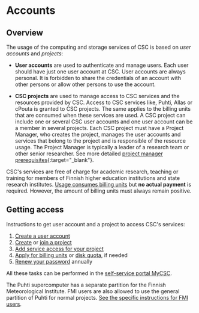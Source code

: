 # Accounts

## Overview

The usage of the computing and storage services of CSC is based on _user accounts_ and _projects_:

*   **User accounts** are used to authenticate and manage users. Each user should have just one user account at CSC.  User accounts are always personal. It is forbidden to share the credentials of an account with other persons or allow other persons to use the account.

*   **CSC projects** are used to manage access to CSC services and the resources provided by CSC. Access to CSC services like, Puhti, Allas or cPouta 
is granted to CSC projects. The same applies to the billing units that are consumed when these services are used.
A CSC project can include one or several CSC user accounts and one user account can be a member in several projects. Each CSC project must have a Project Manager, who creates the project, manages the user accounts and services that belong to the project and is responsible of the resource usage.
The Project Manager is typically a leader of a research team or other senior researcher. See more detailed [project manager prerequisites](https://www.csc.fi/en/prerequisites-for-a-project-manager){:target="_blank"}.

CSC's services are free of charge for academic research, teaching or training for members of Finnish higher education
institutions and state research institutes.
[Usage consumes billing units](billing.md) but **no actual payment** is required.
However, the amount of billing units must always remain positive.

## Getting access

Instructions to get user account and a project to access CSC's services:

1. [Create a user account](how-to-create-new-user-account.md)
1. [Create](how-to-create-new-project.md) or
   [join a project](how-to-add-members-to-project.md)
1. [Add service access for your project](how-to-add-service-access-for-project.md)
1. [Apply for billing units](how-to-apply-for-billing-units.md) or
   [disk quota](how-to-increase-disk-quotas.md), if needed
1. [Renew your password](how-to-change-password.md) annually

All these tasks can be performed in the
[self-service portal MyCSC](https://my.csc.fi).

The Puhti supercomputer has a separate partition for the Finnish Meteorological
Institute. FMI users are also allowed to use the general partition of Puhti for normal
projects.
[See the specific instructions for FMI users](fmi.md).
